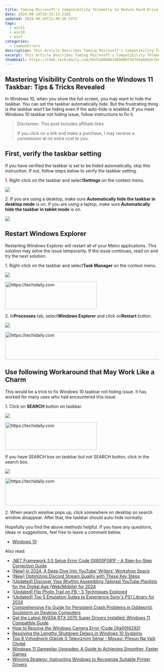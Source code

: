 ```yaml
---
title: Taming Microsoft's Compatibility Telemetry to Reduce Hard Drive Usage on Windows 11 Systems
date: 2024-09-19T19:33:13.210Z
updated: 2024-09-26T21:49:36.537Z
tags:
  - win11
  - win10
  - win7
categories:
  - CommonErrors
description: This Article Describes Taming Microsoft's Compatibility Telemetry to Reduce Hard Drive Usage on Windows 11 Systems
excerpt: This Article Describes Taming Microsoft's Compatibility Telemetry to Reduce Hard Drive Usage on Windows 11 Systems
thumbnail: https://thmb.techidaily.com/b5d7a060863d8900073e79dab85dc7e851c9bee60e59b4a6159a2401dabd161b.jpg
---
```


## Mastering Visibility Controls on the Windows 11 Taskbar: Tips & Tricks Revealed

In Windows 10, when you show the full screen, you may want to hide the taskbar. You can set the taskbar automatically hide. But the frustrating thing is the taskbar won’t be hiding even if the auto-hide is enabled. If you meet Windows 10 taskbar not hiding issue, follow instructions to fix it.

>  Disclaimer: This post includes affiliate links
>
>  If you click on a link and make a purchase, I may receive a commission at no extra cost to you.
>

## **First, verify the taskbar setting**

 If you have verified the taskbar is set to be hided automatically, skip this instruction. If not, follow steps below to verify the taskbar setting.

 1\. Right-click on the taskbar and select**Settings** on the context menu.

![](https://images.drivereasy.com/wp-content/uploads/2016/12/img_584fd19bbe36e.png)

 2\. If you are using a desktop, make sure **Automatically hide the taskbar in desktop mode** is on. If you are using a laptop, make sure **Automatically hide the taskbar in tablet mode**  is on.

![](https://images.drivereasy.com/wp-content/uploads/2016/12/img_584fd2199175c.jpg)

## **Restart Windows Explorer**

 Restarting Windows Explorer will restart all of your Metro applications. This solution may solve the issue temporarily. If the issue continues, read on and try the next solution.

 1\. Right-click on the taskbar and select**Task Manager** on the context menu.

![](https://images.drivereasy.com/wp-content/uploads/2016/12/img_584fd23296c55.png)

<!-- affiliate ads begin -->
<a href="https://aligracehair.sjv.io/c/5597632/1938716/19272" target="_top" id="1938716">
  <img src="//a.impactradius-go.com/display-ad/19272-1938716" border="0" alt="https://techidaily.com" width="300" height="90"/>
</a>
<img height="0" width="0" src="https://aligracehair.sjv.io/i/5597632/1938716/19272" style="position:absolute;visibility:hidden;" border="0" />
<!-- affiliate ads end -->

 2\. In**Processes** tab, select**Windows Explorer** and click on**Restart** button.

![](https://images.drivereasy.com/wp-content/uploads/2016/12/img_584fd2697c4e9.jpg)

<!-- affiliate ads begin -->
<a href="https://aligracehair.sjv.io/c/5597632/1918684/19272" target="_top" id="1918684">
  <img src="//a.impactradius-go.com/display-ad/19272-1918684" border="0" alt="https://techidaily.com" width="728" height="90"/>
</a>
<img height="0" width="0" src="https://aligracehair.sjv.io/i/5597632/1918684/19272" style="position:absolute;visibility:hidden;" border="0" />
<!-- affiliate ads end -->

## **Use following Workaround that May Work Like a Charm**

 This would be a trick to fix Windows 10 taskbar not hiding issue. It has worked for many uses who had encountered this issue.

 1\. Click on **SEARCH** button on taskbar.

![](https://images.drivereasy.com/wp-content/uploads/2016/12/img_584fd28b3f0cd.png)

<!-- affiliate ads begin -->
<a href="https://aligracehair.sjv.io/c/5597632/1915805/19272" target="_top" id="1915805">
  <img src="//a.impactradius-go.com/display-ad/19272-1915805" border="0" alt="https://techidaily.com" width="300" height="90"/>
</a>
<img height="0" width="0" src="https://aligracehair.sjv.io/i/5597632/1915805/19272" style="position:absolute;visibility:hidden;" border="0" />
<!-- affiliate ads end -->

 If you have SEARCH box on taskbar but not SEARCH button, click in the search box.

![](https://images.drivereasy.com/wp-content/uploads/2016/12/img_584fd2bc18938.png)

<!-- affiliate ads begin -->
<a href="https://aligracehair.sjv.io/c/5597632/1886019/19272" target="_top" id="1886019">
  <img src="//a.impactradius-go.com/display-ad/19272-1886019" border="0" alt="https://techidaily.com" width="728" height="90"/>
</a>
<img height="0" width="0" src="https://aligracehair.sjv.io/i/5597632/1886019/19272" style="position:absolute;visibility:hidden;" border="0" />
<!-- affiliate ads end -->

 2\. When search window pops up, click somewhere on desktop so search window disappear. After that, the taskbar should auto-hide normally.

 Hopefully you find the above methods helpful. If you have any questions, ideas or suggestions, feel free to leave a comment below.

* [Windows 10](https://tools.techidaily.com/drivereasy/download/)

<ins class="adsbygoogle"
     style="display:block"
     data-ad-format="autorelaxed"
     data-ad-client="ca-pub-7571918770474297"
     data-ad-slot="1223367746"></ins>

<ins class="adsbygoogle"
     style="display:block"
     data-ad-client="ca-pub-7571918770474297"
     data-ad-slot="8358498916"
     data-ad-format="auto"
     data-full-width-responsive="true"></ins>

<span class="atpl-alsoreadstyle">Also read:</span>
<div><ul>
<li><a href="https://common-error.techidaily.com/net-framework-35-setup-error-code-0x800f081f-a-step-by-step-correction-guide/"><u>.NET Framework 3.5 Setup Error Code 0X800F081F - A Step-by-Step Correction Guide</u></a></li>
<li><a href="https://facebook-record-videos.techidaily.com/new-in-2024-a-deep-dive-into-youtube-writers-workshop-space/"><u>[New] In 2024, A Deep Dive Into YouTube’ Writers' Workshop Space</u></a></li>
<li><a href="https://discord-videos.techidaily.com/new-optimizing-discord-stream-quality-with-these-key-steps/"><u>[New] Optimizing Discord Stream Quality with These Key Steps</u></a></li>
<li><a href="https://facebook-video-footage.techidaily.com/updated-discover-your-rhythm-assembling-tailored-youtube-playlists-for-the-digital-age-webmobile-for-2024/"><u>[Updated] Discover Your Rhythm Assembling Tailored YouTube Playlists for the Digital Age (Web/Mobile) for 2024</u></a></li>
<li><a href="https://facebook-clips.techidaily.com/updated-flip-photo-trail-on-fb-3-techniques-explored/"><u>[Updated] Flip Photo Trail on FB - 3 Techniques Explored</u></a></li>
<li><a href="https://visual-screen-recording.techidaily.com/updated-top-5-emulation-suites-to-experience-sonys-ps1-library-for-2024/"><u>[Updated] Top 5 Emulation Suites to Experience Sony's PS1 Library for 2024</u></a></li>
<li><a href="https://common-error.techidaily.com/comprehensive-fix-guide-for-persistent-crash-problems-in-oddworld-soulstorm-on-desktop-computers/"><u>Comprehensive Fix Guide for Persistent Crash Problems in Oddworld: Soulstorm on Desktop Computers</u></a></li>
<li><a href="https://driver-download.techidaily.com/get-the-latest-nvidia-rtx-2070-super-drivers-installed-windows-11-compatible-guide/"><u>Get the Latest NVIDIA RTX 2070 Super Drivers Installed: Windows 11 Compatible Guide</u></a></li>
<li><a href="https://common-error.techidaily.com/how-to-resolve-the-windows-camera-error-code-0xa00f4292/"><u>How to Resolve the Windows Camera Error (Code 0Xa00f4292)</u></a></li>
<li><a href="https://common-error.techidaily.com/resolving-the-lengthy-shutdown-delays-in-windows-10-systems/"><u>Resolving the Lengthy Shutdown Delays in Windows 10 Systems</u></a></li>
<li><a href="https://eaxpv-info.techidaily.com/top-8-vyhodnych-otacek-s-televiznimi-seriai-movavi-presun-na-vasi-chybe/"><u>Top 8 Výhodných Otáček S Televizními Sériaí - Movavi: Přesun Na Vaši Chybě</u></a></li>
<li><a href="https://common-error.techidaily.com/windows-11-gameplay-upgrades-a-guide-to-achieving-smoother-faster-games/"><u>Windows 11 Gameplay Upgrades: A Guide to Achieving Smoother, Faster Games</u></a></li>
<li><a href="https://common-error.techidaily.com/winning-strategy-instructing-windows-to-recognize-suitable-printer-drivers/"><u>Winning Strategy: Instructing Windows to Recognize Suitable Printer Drivers</u></a></li>
</ul></div>

